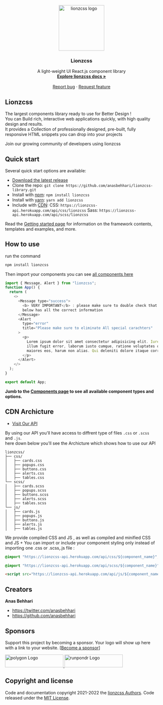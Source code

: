 <br>
<p align="center">
  <a target="_blank" href="https://lionzcss.vercel.app">
    <img src="https://weblionz.com/lionzcss/lionzcss.png" alt="lionzcss logo" width="150" height="150">
  </a>
</p>

<h3 align="center">Lionzcss</h3>

<p align="center">
A light-weight UI React.js component library 
  <br>
  <a href="https://lionzcss.vercel.app/overview"><strong>Explore lionzcss docs »</strong></a>
  <br>
  <br>
  <a href="https://github.com/anasbehhari/lionzcss-library/issues/new?assignees=-&labels=bug&template=bug_report.yml">Report bug</a>
  ·
  <a href="https://github.com/anasbehhari/lionzcss-library/issues/new?assignees=&labels=feature&template=feature_request.yml">Request feature</a>
</p>

## Lionzcss

The largest components library ready to use for Better Design ! <br/> 
You can Build rich, interactive web applications quickly, with high quality design and results. <br/>
It provides a Collection of professionally designed, pre-built, fully responsive HTML snippets you can drop into your projects

Join our growing community of developers using lionzcss


## Quick start

Several quick start options are available:

- [Download the latest release](https://github.com/anasbehhari/lionzcss-library/archive/refs/heads/master.zip)
- Clone the repo: `git clone https://github.com/anasbehhari/lionzcss-library.git`
- Install with [npm](https://www.npmjs.com/): `npm install lionzcss`
- Install with [yarn](https://yarnpkg.com/): `yarn add lionzcss`
- Include with [CDN](https://lionzcss.vercel.app): CSS: `https://lionzcss-api.herokuapp.com/api/css/lionzcss` Sass: `https://lionzcss-api.herokuapp.com/api/scss/lionzcss`

Read the [Getting started page](https://lionzcss.vercel.app/overview) for information on the framework contents, templates and examples, and more.
## How to use

run the command

```bash
npm install lionzcss
```

Then import your components you can see [all components here](https://lionzcss.vercel.app/components)

```javascript
import { Message, Alert } from "lionzcss";
function App() {
  return (
    <>
      <Message type="success">
        <b> VERY IMPORTANT</b> : please make sure to double check that the form
        below has all the correct information
      </Message>
      <Alert
        type="error"
        title="Please make sure to eliminate All special carachters"
      >
        <p>
          Lorem ipsum dolor sit amet consectetur adipisicing elit. Iure vitae ab
          illum fugit error, laborum iusto cumque, ratione voluptates quod
          maiores eos, harum non alias. Qui deleniti dolore itaque corrupti.
        </p>
      </Alert>
    </>
  );
}

export default App;
```
<B> Jumb to the [Components page](https://lionzcss.vercel.app/components) to see all available component types and options.</b>

## CDN Archicture

- [Visit Our API](https://lionzcss.vercel.app)

By using our API you'll have access to diffrent type of files `.css` or `.scss` and `.js`.
<br>
here down below you'll see the Archicture which shows how to use our API

```text
lionzcss/
├── css/
│   ├── cards.css
│   ├── popups.css
│   ├── buttons.css
│   ├── alerts.css
│   ├── tables.css
└── scss/
│   ├── cards.scss
│   ├── popups.scss
│   ├── buttons.scss
│   ├── alerts.scss
│   ├── tables.scss
└── js/
│   ├── cards.js
│   ├── popups.js
│   ├── buttons.js
│   ├── alerts.js
│   ├── tables.js
```

We provide compiled CSS and JS , as well as compiled and minified CSS and JS + You can import or include your component styling only instead of importing one .css or .scss,.js file :

```css
@import "https://lionzcss-api.herokuapp.com/api/css/${component_name}";
```

```css
@import "https://lionzcss-api.herokuapp.com/api/scss/${component_name}";
```

```html
<script src="https://lionzcss-api.herokuapp.com/api/js/${component_name}"></script>
```

## Creators

**Anas Behhari**

- <https://twitter.com/anasbehhari>
- <https://github.com/anasbehhari>

## Sponsors

Support this project by becoming a sponsor. Your logo will show up here with a link to your website. [[Become a sponsor](https://opencollective.com/bootstrap#sponsor)]

<a href="https://polygon.technology/"> 
<img src="https://polygon.technology/_nuxt/img/polygon-logo.99647ca.svg" alt="polygon Logo" width="192" height="42">
</a>

<a href="https://runpondr.com/"> 
<img src="https://uploads-ssl.webflow.com/603544ca5ab072022b0ccc86/6035482d019e4710d79c7e46_pondr-logo.svg" alt="runpondr Logo" width="192" height="42">
</a>
<br>



## Copyright and license

Code and documentation copyright 2021-2022 the [lionzcss Authors](https://github.com/anasbehhari/lionzcss-libary/graphs/contributors). Code released under the [MIT License](https://github.com/anasbehhari/lionzcss-libary/blob/main/LICENSE).
